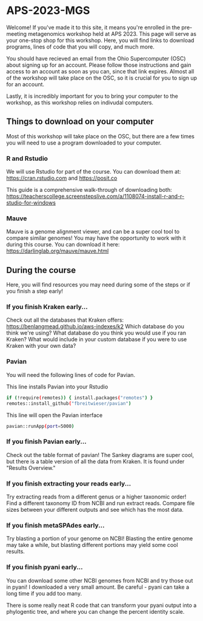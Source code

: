 # APS-2023-MGS
Welcome! If you've made it to this site, it means you're enrolled in the pre-meeting metagenomics workshop held at APS 2023. This page will serve as your one-stop shop for this workshop. Here, you will find links to download programs, lines of code that you will copy, and much more. 

You should have recieved an email from the Ohio Supercomputer (OSC) about signing up for an account. Please follow those instructions and gain access to an account as soon as you can, since that link expires. Almost all of the workshop will take place on the OSC, so it is crucial for you to sign up for an account. 

Lastly, it is incredibly important for you to bring your computer to the workshop, as this workshop relies on indivudal computers. 

## Things to download on your computer
Most of this workshop will take place on the OSC, but there are a few times you will need to use a program downloaded to your computer. 

### R and Rstudio
We will use Rstudio for part of the course. You can download them at: https://cran.rstudio.com and https://posit.co

This guide is a comprehensive walk-through of downloading both: https://teacherscollege.screenstepslive.com/a/1108074-install-r-and-r-studio-for-windows

### Mauve
Mauve is a genome alignment viewer, and can be a super cool tool to compare similar genomes! You may have the opportunity to work with it during this course. You can download it here: https://darlinglab.org/mauve/mauve.html

## During the course
Here, you will find resources you may need during some of the steps or if you finish a step early!

### If you finish Kraken early...
Check out all the databases that Kraken offers: https://benlangmead.github.io/aws-indexes/k2
Which database do you think we're using?
What database do you think you would use if you ran Kraken?
What would include in your custom database if you were to use Kraken with your own data?

### Pavian

You will need the following lines of code for Pavian. 

This line installs Pavian into your Rstudio
```bash
if (!require(remotes)) { install.packages("remotes") }
remotes::install_github("fbreitwieser/pavian")
```
This line will open the Pavian interface
```bash
pavian::runApp(port=5000)
```

### If you finish Pavian early...
Check out the table format of pavian! The Sankey diagrams are super cool, but there is a table version of all the data from Kraken. It is found under "Results Overview." 

### If you finish extracting your reads early...
Try extracting reads from a different genus or a higher taxonomic order! Find a different taxonomy ID from NCBI and run extract reads. Compare file sizes between your different outputs and see which has the most data.

### If you finish metaSPAdes early...
Try blasting a portion of your genome on NCBI! Blasting the entire genome may take a while, but blasting different portions may yield some cool results. 

### If you finish pyani early...
You can download some other NCBI genomes from NCBI and try those out in pyani! I downloaded a very small amount. Be careful - pyani can take a long time if you add too many. 

There is some really neat R code that can transform your pyani output into a phylogentic tree, and where you can change the percent identity scale. 
